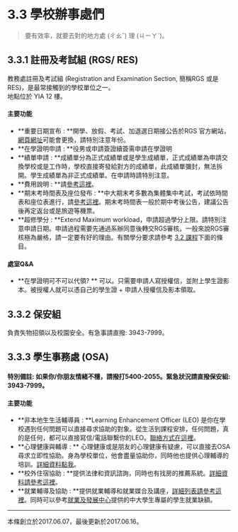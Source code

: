 # 3.3 學校辦事處們

> 要有效率，就要去對的地方處 \(ㄔㄠˇ\) 理 \(ㄐㄧㄚˋ\)。

## 3.3.1 註冊及考試組 \(RGS/ RES\)

教務處註冊及考試組 \(Registration and Examination Section, 簡稱RGS 或是 RES\)，是最常接觸到的學校單位之一。  
地點位於 YIA 12 樓。

#### 主要功能

* **重要日期宣布 : **開學、放假、考試、加退選日期接公告於RGS 官方網站，[網頁網址](http://rgsntl.rgs.cuhk.edu.hk/rws_prd_life/pv_menu/gn_115085849.asp)可能會更換，請特別注意年份。
* **在學證明申請 : **役男或申請簽證續簽需申請在學證明
* **績單申請 : **成績單分為正式成績單或是學生成績單，正式成績單為申請交換學校或是工作時，學校直接寄發給對方的成績單，此成績單彌封，無法拆開。學生成績單為非正式成績單。在申請時請特別注意。
* **費用說明 : **請[參考這裡](https://rgsntl.rgs.cuhk.edu.hk/rws_prd_life/re_menu_zh/gn_115089646.asp)。
* **期末考時間表及座位發布 : **中大期末考多數為集體集中考試，考試依時間表和座位表進行，請[參考這裡](https://rgsntl.rgs.cuhk.edu.hk/rws_prd_life/re_menu/ex_00000493.asp)。期末考時間表一般於期中考後公告，建議公告後再定返台或是旅遊等機票。
* **超修學分 : **Extend Maximum workload，申請超過學分上限。請特別注意申請日期。申請過程需要先通過系辦同意後轉交RGS審核，一般來說RGS審核極為嚴格，請一定要有好的理由。有關學分要求請參考 [3.2 課程](/32-xuan-8ab23f.md)下面的條目。

#### 處室Q&A

* **在學證明可不可以代領?  **
  可以。只需要申請人寫授權信，並附上學生證影本。被授權人就可以憑自己的學生證 + 申請人授權信及影本領取。

## 3.3.2 保安組

負責失物招領以及校園安全。有急事請直撥: 3943-7999。

## 3.3.3 學生事務處 \(OSA\)

#### 特別備註: 如果你/你朋友情緒不穩，請撥打5400-2055。緊急狀況請直撥保安組: 3943-7999。

#### 主要功能

* **非本地生生活輔導員 : **Learning Enhancement Officer (LEO) 是你在學校遇到任何問題可以直接尋求協助的對象。從生活到課程安排，任何問題，真的是任何，都可以直接寫信/電話聯繫你的LEO。[聯絡方式在這裡](https://www.cuhk.edu.hk/osa/learning_contact.htm)。
* **心理健康與輔導 : ** 心理健康或是朋友的心理健康有疑慮，可以直接去OSA尋求立即性協助。身為學校單位，他會盡量協助你，同時他也提供心理輔導的培訓。[詳細資料點我](http://www2.osa.cuhk.edu.hk/wacc/zh-TW/whats-new/latest-news)。
* **校外住宿協助 : **提供法律和資訊諮詢，同時也有找房的推薦系統。[詳細資料請參考這裡](http://www.cuhk.edu.hk/osa/iss/OHIS_Trad_Chi/index.html)。
* **就業輔導及協助 : **提供就業輔導和就業媒合及講座，[詳細列表請參考這裡](http://www.osa.cuhk.edu.hk/tc/viewers-categories/for-undergraduates/career-planning-development)。同時可以參考[就業及發展中心](http://cpdc.osa.cuhk.edu.hk/student/login)提供的中大學生專屬的學生就業缺額。


---
本條創立於2017.06.07，最後更新於2017.06.16。